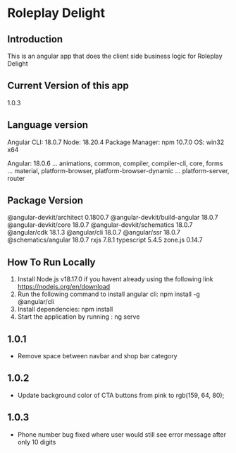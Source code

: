 # Roleplay Delight

## Introduction

This is an angular app that does the client side business logic for Roleplay Delight

## Current Version of this app
1.0.3

## Language version

Angular CLI: 18.0.7
Node: 18.20.4
Package Manager: npm 10.7.0
OS: win32 x64

Angular: 18.0.6
... animations, common, compiler, compiler-cli, core, forms
... material, platform-browser, platform-browser-dynamic
... platform-server, router

Package                         Version
---------------------------------------------------------
@angular-devkit/architect       0.1800.7
@angular-devkit/build-angular   18.0.7
@angular-devkit/core            18.0.7
@angular-devkit/schematics      18.0.7
@angular/cdk                    18.1.3
@angular/cli                    18.0.7
@angular/ssr                    18.0.7
@schematics/angular             18.0.7
rxjs                            7.8.1
typescript                      5.4.5
zone.js                         0.14.7


## How To Run Locally
1. Install Node.js v18.17.0 if you havent already using the following link https://nodejs.org/en/download
2. Run the following command to install angular cli: npm install -g @angular/cli
3. Install dependencies: npm install
4. Start the application by running : ng serve


## 1.0.1
- Remove space between navbar and shop bar category

## 1.0.2
- Update background color of CTA buttons from pink to rgb(159, 64, 80);

## 1.0.3
- Phone number bug fixed where user would still see error message after only 10 digits